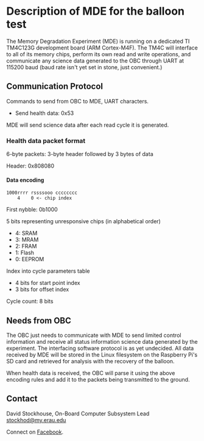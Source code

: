 # Description of MDE for the balloon test

The Memory Degradation Experiment (MDE) is running on a dedicated TI TM4C123G
development board (ARM Cortex-M4F). The TM4C will interface to all of its memory
chips, perform its own read and write operations, and communicate any science
data generated to the OBC through UART at 115200 baud (baud rate isn't yet set
in stone, just convenient.)

## Communication Protocol

Commands to send from OBC to MDE, UART characters.
- Send health data: 0x53

MDE will send science data after each read cycle it is generated.

### Health data packet format

6-byte packets: 3-byte header followed by 3 bytes of data

Header: 0x808080

#### Data encoding

```
1000rrrr rssssooo cccccccc
    4    0 <- chip index
```

First nybble: 0b1000

5 bits representing unresponsive chips (in alphabetical order)
- 4: SRAM
- 3: MRAM
- 2: FRAM
- 1: Flash
- 0: EEPROM

Index into cycle parameters table
- 4 bits for start point index
- 3 bits for offset index

Cycle count: 8 bits

## Needs from OBC

The OBC just needs to communicate with MDE to send limited control information
and receive all status information science data generated by the experiment. The
interfacing software protocol is as yet undecided. All data received by MDE will
be stored in the Linux filesystem on the Raspberry Pi's SD card and retrieved
for analysis with the recovery of the balloon. 

When health data is received, the OBC will parse it using the above encoding
rules and add it to the packets being transmitted to the ground.

## Contact

David Stockhouse, On-Board Computer Subsystem Lead  
[stockhod@my.erau.edu](mailto:stockhod@my.erau.edu)

Connect on [Facebook](https://www.facebook.com/eaglesaterau/).

